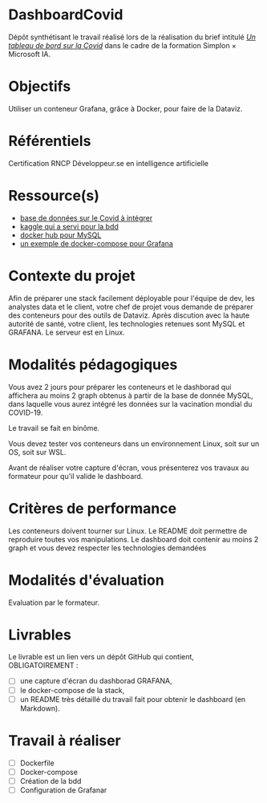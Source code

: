 # DashboardCovid
Dépôt synthétisant le travail réalisé lors de la réalisation du brief intitulé [_Un tableau de bord sur la Covid_](https://simplonline.co/briefs/659f7490-31bc-4506-b627-b4d84941dccf) dans le cadre de la formation Simplon × Microsoft IA.

# Objectifs
Utiliser un conteneur Grafana, grâce à Docker, pour faire de la Dataviz.


# Référentiels
Certification RNCP Développeur.se en intelligence artificielle

# Ressource(s)
 - [base de données sur le Covid à intégrer](https://drive.google.com/file/d/1xz7Lh04OsLjmdeVaazjE6l4SRbQTYnEa/view?usp=sharing)
 - [kaggle qui a servi pour la bdd](https://www.kaggle.com/datasets/gpreda/covid-world-vaccination-progress)
 - [docker hub pour MySQL](https://hub.docker.com/_/mysql)
 - [un exemple de docker-compose pour Grafana](https://levelup.gitconnected.com/visualize-your-data-from-mysql-in-a-matter-of-minutes-with-grafana-54cf3e63a160)
 
# Contexte du projet
Afin de préparer une stack facilement déployable pour l'équipe de dev, les analystes data et le client, votre chef de projet vous demande de préparer des conteneurs pour des outils de Dataviz. Après discution avec la haute autorité de santé, votre client, les technologies retenues sont MySQL et GRAFANA. Le serveur est en Linux.

# Modalités pédagogiques
Vous avez 2 jours pour préparer les conteneurs et le dashborad qui affichera au moins 2 graph obtenus à partir de la base de donnée MySQL, dans laquelle vous aurez intégré les données sur la vacination mondial du COVID-19.

Le travail se fait en binôme.

Vous devez tester vos conteneurs dans un environnement Linux, soit sur un OS, soit sur WSL.

Avant de réaliser votre capture d'écran, vous présenterez vos travaux au formateur pour qu'il valide le dashboard.

# Critères de performance
Les conteneurs doivent tourner sur Linux. Le README doit permettre de reproduire toutes vos manipulations. Le dashboard doit contenir au moins 2 graph et vous devez respecter les technologies demandées

# Modalités d'évaluation
Evaluation par le formateur.

# Livrables

Le livrable est un lien vers un dépôt GitHub qui contient, OBLIGATOIREMENT : 
- [ ] une capture d'écran du dashborad GRAFANA,
- [ ] le docker-compose de la stack,
- [ ] un README très détaillé du travail fait pour obtenir le dashboard (en Markdown).

# Travail à réaliser
 - [ ] Dockerfile
 - [ ] Docker-compose
 - [ ] Création de la bdd
 - [ ] Configuration de Grafanar